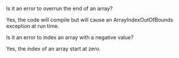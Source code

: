 Is it an error to overrun the end of an array?
 
Yes, the code will compile but will cause an ArrayIndexOutOfBounds exception at run time. 

Is it an error to index an array with a negative value? 

Yes, the index of an array start at zero.
